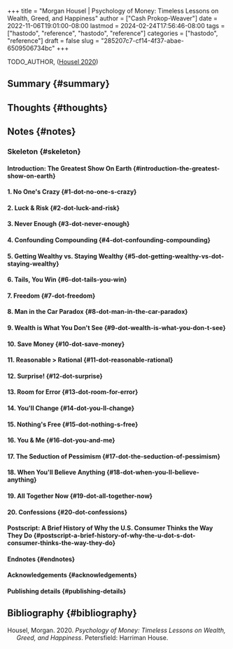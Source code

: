 +++
title = "Morgan Housel | Psychology of Money: Timeless Lessons on Wealth, Greed, and Happiness"
author = ["Cash Prokop-Weaver"]
date = 2022-11-06T19:01:00-08:00
lastmod = 2024-02-24T17:56:46-08:00
tags = ["hastodo", "reference", "hastodo", "reference"]
categories = ["hastodo", "reference"]
draft = false
slug = "285207c7-cf14-4f37-abae-6509506734bc"
+++

TODO_AUTHOR, (<a href="#citeproc_bib_item_1">Housel 2020</a>)


## Summary {#summary}


## Thoughts {#thoughts}


## Notes {#notes}


### Skeleton {#skeleton}


#### Introduction: The Greatest Show On Earth {#introduction-the-greatest-show-on-earth}


#### 1. No One's Crazy {#1-dot-no-one-s-crazy}


#### 2. Luck &amp; Risk {#2-dot-luck-and-risk}


#### 3. Never Enough {#3-dot-never-enough}


#### 4. Confounding Compounding {#4-dot-confounding-compounding}


#### 5. Getting Wealthy vs. Staying Wealthy {#5-dot-getting-wealthy-vs-dot-staying-wealthy}


#### 6. Tails, You Win {#6-dot-tails-you-win}


#### 7. Freedom {#7-dot-freedom}


#### 8. Man in the Car Paradox {#8-dot-man-in-the-car-paradox}


#### 9. Wealth is What You Don't See {#9-dot-wealth-is-what-you-don-t-see}


#### 10. Save Money {#10-dot-save-money}


#### 11. Reasonable &gt; Rational {#11-dot-reasonable-rational}


#### 12. Surprise! {#12-dot-surprise}


#### 13. Room for Error {#13-dot-room-for-error}


#### 14. You'll Change {#14-dot-you-ll-change}


#### 15. Nothing's Free {#15-dot-nothing-s-free}


#### 16. You &amp; Me {#16-dot-you-and-me}


#### 17. The Seduction of Pessimism {#17-dot-the-seduction-of-pessimism}


#### 18. When You'll Believe Anything {#18-dot-when-you-ll-believe-anything}


#### 19. All Together Now {#19-dot-all-together-now}


#### 20. Confessions {#20-dot-confessions}


#### Postscript: A Brief History of Why the U.S. Consumer Thinks the Way They Do {#postscript-a-brief-history-of-why-the-u-dot-s-dot-consumer-thinks-the-way-they-do}


#### Endnotes {#endnotes}


#### Acknowledgements {#acknowledgements}


#### Publishing details {#publishing-details}


## Bibliography {#bibliography}

<style>.csl-entry{text-indent: -1.5em; margin-left: 1.5em;}</style><div class="csl-bib-body">
  <div class="csl-entry"><a id="citeproc_bib_item_1"></a>Housel, Morgan. 2020. <i>Psychology of Money: Timeless Lessons on Wealth, Greed, and Happiness</i>. Petersfield: Harriman House.</div>
</div>
